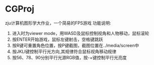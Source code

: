 # CGProj
zju计算机图形学大作业，一个简易的FPS游戏
功能说明:
1. 进入时为viewer mode，用WASD及鼠标控制视角和人物移动，鼠标滚轮
2. 按ENTER开始游戏，鼠标左键射击，空格键跳跃
3. 按R键可重置角色位置，按P键截图，截图位置在../media/screen中
4. 按JKLI键控制平行光方向,其规律符合鼠标视角移动规律
5. 按56、78、90分别平行光源RGB值，按-+键控制平行光亮度